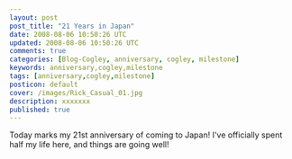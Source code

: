 ```yaml
---           
layout: post
post_title: "21 Years in Japan"
date: 2008-08-06 10:50:26 UTC
updated: 2008-08-06 10:50:26 UTC
comments: true
categories: [Blog-Cogley, anniversary, cogley, milestone]
keywords: anniversary,cogley,milestone
tags: [anniversary,cogley,milestone]
posticon: default
cover: /images/Rick_Casual_01.jpg
description: xxxxxxx
published: true
---
```

 
Today marks my 21st anniversary of coming to Japan! I've officially spent half my life here, and things are going well!